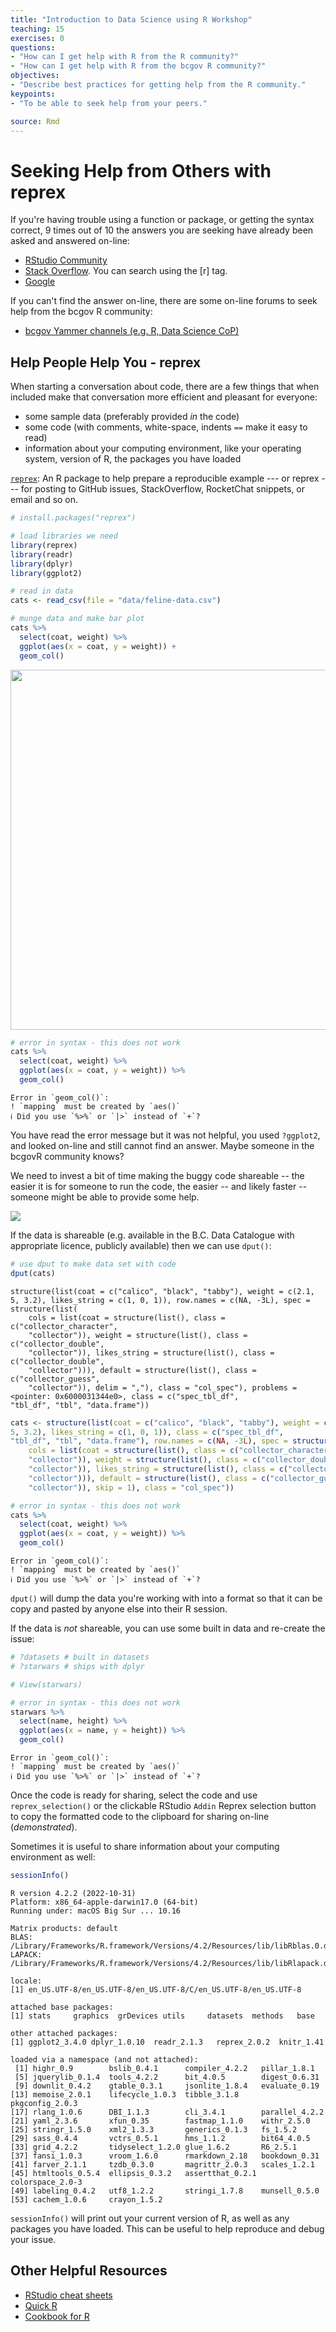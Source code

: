 ```yaml
---
title: "Introduction to Data Science using R Workshop"
teaching: 15
exercises: 0
questions:
- "How can I get help with R from the R community?"
- "How can I get help with R from the bcgov R community?"
objectives:
- "Describe best practices for getting help from the R community."
keypoints:
- "To be able to seek help from your peers."

source: Rmd
---
```




# Seeking Help from Others with reprex

If you're having trouble using a function or package, or getting the syntax correct, 9 times out of 10 the answers you are seeking have already been asked and answered on-line:

- [RStudio Community](https://community.rstudio.com/)
- [Stack Overflow](http://stackoverflow.com/). You can search using the [r] tag.
- [Google](https://www.google.ca/)

If you can't find the answer on-line, there are some on-line forums to seek help from the bcgov R community:

- [bcgov Yammer channels (e.g. R, Data Science CoP)](https://www.yammer.com/gov.bc.ca)



## Help People Help You - reprex

When starting a conversation about code, there are a few things that when included make that conversation more efficient and pleasant for everyone:

- some sample data (preferably provided _in_ the code)
- some code (with comments, white-space, indents `==` make it easy to read)
- information about your computing environment, like your operating system, version of R, the packages you have loaded


[`reprex`](https://reprex.tidyverse.org/index.html): An R package to help prepare a reproducible example --- or reprex --- for posting to GitHub issues, StackOverflow, RocketChat snippets, or email and so on.



```r
# install.packages("reprex")

# load libraries we need
library(reprex)
library(readr)
library(dplyr)
library(ggplot2)

# read in data
cats <- read_csv(file = "data/feline-data.csv")

# munge data and make bar plot
cats %>% 
  select(coat, weight) %>% 
  ggplot(aes(x = coat, y = weight)) +  
  geom_col()
```

<img src="fig/rmd-12-reprex-demo1-1.png" width="576" style="display: block; margin: auto;" />

```r
# error in syntax - this does not work
cats %>% 
  select(coat, weight) %>% 
  ggplot(aes(x = coat, y = weight)) %>%   
  geom_col()
```

```
Error in `geom_col()`:
! `mapping` must be created by `aes()`
ℹ Did you use `%>%` or `|>` instead of `+`?
```

You have read the error message but it was not helpful, you used `?ggplot2`, and looked on-line and still cannot find an answer. Maybe someone in the bcgovR community knows? 

We need to invest a bit of time making the buggy code shareable -- the easier it is for someone to run the code, the easier -- and likely faster -- someone might be able to provide some help. 

![](fig/help-me-help-you.png)


If the data is shareable (e.g. available in the B.C. Data Catalogue with appropriate licence, publicly available) then we can use `dput()`:


```r
# use dput to make data set with code
dput(cats)
```

```
structure(list(coat = c("calico", "black", "tabby"), weight = c(2.1, 
5, 3.2), likes_string = c(1, 0, 1)), row.names = c(NA, -3L), spec = structure(list(
    cols = list(coat = structure(list(), class = c("collector_character", 
    "collector")), weight = structure(list(), class = c("collector_double", 
    "collector")), likes_string = structure(list(), class = c("collector_double", 
    "collector"))), default = structure(list(), class = c("collector_guess", 
    "collector")), delim = ","), class = "col_spec"), problems = <pointer: 0x6000031344e0>, class = c("spec_tbl_df", 
"tbl_df", "tbl", "data.frame"))
```

```r
cats <- structure(list(coat = c("calico", "black", "tabby"), weight = c(2.1, 
5, 3.2), likes_string = c(1, 0, 1)), class = c("spec_tbl_df", 
"tbl_df", "tbl", "data.frame"), row.names = c(NA, -3L), spec = structure(list(
    cols = list(coat = structure(list(), class = c("collector_character", 
    "collector")), weight = structure(list(), class = c("collector_double", 
    "collector")), likes_string = structure(list(), class = c("collector_double", 
    "collector"))), default = structure(list(), class = c("collector_guess", 
    "collector")), skip = 1), class = "col_spec"))

# error in syntax - this does not work
cats %>% 
  select(coat, weight) %>% 
  ggplot(aes(x = coat, y = weight)) %>%  
  geom_col()
```

```
Error in `geom_col()`:
! `mapping` must be created by `aes()`
ℹ Did you use `%>%` or `|>` instead of `+`?
```

`dput()` will dump the data you're working with into a format so that it can
be copy and pasted by anyone else into their R session.

If the data is _*not*_ shareable, you can use some built in data and re-create the issue:


```r
# ?datasets # built in datasets
# ?starwars # ships with dplyr

# View(starwars)

# error in syntax - this does not work
starwars %>% 
  select(name, height) %>% 
  ggplot(aes(x = name, y = height)) %>%  
  geom_col()
```

```
Error in `geom_col()`:
! `mapping` must be created by `aes()`
ℹ Did you use `%>%` or `|>` instead of `+`?
```

Once the code is ready for sharing, select the code and use `reprex_selection()` or the clickable RStudio `Addin` Reprex selection button to copy the formatted code to the clipboard for sharing on-line (_demonstrated_).


Sometimes it is useful to share information about your computing environment as well:


```r
sessionInfo()
```

```
R version 4.2.2 (2022-10-31)
Platform: x86_64-apple-darwin17.0 (64-bit)
Running under: macOS Big Sur ... 10.16

Matrix products: default
BLAS:   /Library/Frameworks/R.framework/Versions/4.2/Resources/lib/libRblas.0.dylib
LAPACK: /Library/Frameworks/R.framework/Versions/4.2/Resources/lib/libRlapack.dylib

locale:
[1] en_US.UTF-8/en_US.UTF-8/en_US.UTF-8/C/en_US.UTF-8/en_US.UTF-8

attached base packages:
[1] stats     graphics  grDevices utils     datasets  methods   base     

other attached packages:
[1] ggplot2_3.4.0 dplyr_1.0.10  readr_2.1.3   reprex_2.0.2  knitr_1.41   

loaded via a namespace (and not attached):
 [1] highr_0.9        bslib_0.4.1      compiler_4.2.2   pillar_1.8.1    
 [5] jquerylib_0.1.4  tools_4.2.2      bit_4.0.5        digest_0.6.31   
 [9] downlit_0.4.2    gtable_0.3.1     jsonlite_1.8.4   evaluate_0.19   
[13] memoise_2.0.1    lifecycle_1.0.3  tibble_3.1.8     pkgconfig_2.0.3 
[17] rlang_1.0.6      DBI_1.1.3        cli_3.4.1        parallel_4.2.2  
[21] yaml_2.3.6       xfun_0.35        fastmap_1.1.0    withr_2.5.0     
[25] stringr_1.5.0    xml2_1.3.3       generics_0.1.3   fs_1.5.2        
[29] sass_0.4.4       vctrs_0.5.1      hms_1.1.2        bit64_4.0.5     
[33] grid_4.2.2       tidyselect_1.2.0 glue_1.6.2       R6_2.5.1        
[37] fansi_1.0.3      vroom_1.6.0      rmarkdown_2.18   bookdown_0.31   
[41] farver_2.1.1     tzdb_0.3.0       magrittr_2.0.3   scales_1.2.1    
[45] htmltools_0.5.4  ellipsis_0.3.2   assertthat_0.2.1 colorspace_2.0-3
[49] labeling_0.4.2   utf8_1.2.2       stringi_1.7.8    munsell_0.5.0   
[53] cachem_1.0.6     crayon_1.5.2    
```

`sessionInfo()` will print out your current version of R, as well as any packages you
have loaded. This can be useful to help reproduce and debug
your issue.


## Other Helpful Resources

* [RStudio cheat sheets](http://www.rstudio.com/resources/cheatsheets/)
* [Quick R](http://www.statmethods.net/)
* [Cookbook for R](http://www.cookbook-r.com/)

